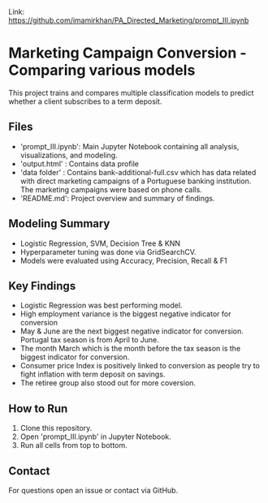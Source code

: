 Link: https://github.com/imamirkhan/PA_Directed_Marketing/prompt_III.ipynb

# Marketing Campaign Conversion - Comparing various models

This project trains and compares multiple classification models to predict whether a client subscribes to a term deposit.


## Files

- 'prompt_III.ipynb': Main Jupyter Notebook containing all analysis, visualizations, and modeling.
- 'output.html' : Contains data profile
- 'data folder' : Contains bank-additional-full.csv which has data related with direct marketing campaigns of a Portuguese banking institution. The marketing campaigns were based on phone calls.
- 'README.md': Project overview and summary of findings.

## Modeling Summary

- Logistic Regression, SVM, Decision Tree & KNN
- Hyperparameter tuning was done via GridSearchCV.
- Models were evaluated using Accuracy, Precision, Recall & F1


## Key Findings

- Logistic Regression was best performing model.
- High employment variance is the biggest negative indicator for conversion
- May & June are the next biggest negative indicator for conversion. Portugal tax season is from April to June.
- The month March which is the month before the tax season is the biggest indicator for conversion.
- Consumer price Index is positively linked to conversion as people try to fight inflation with term deposit on savings.
- The retiree group also stood out for more coversion.

## How to Run

1. Clone this repository.
2. Open 'prompt_III.ipynb' in Jupyter Notebook.
3. Run all cells from top to bottom.

## Contact

For questions open an issue or contact via GitHub.

